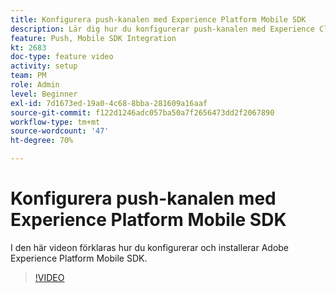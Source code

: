 ```yaml
---
title: Konfigurera push-kanalen med Experience Platform Mobile SDK
description: Lär dig hur du konfigurerar push-kanalen med Experience Cloud Mobile SDK.
feature: Push, Mobile SDK Integration
kt: 2683
doc-type: feature video
activity: setup
team: PM
role: Admin
level: Beginner
exl-id: 7d1673ed-19a0-4c68-8bba-281609a16aaf
source-git-commit: f122d1246adc057ba50a7f2656473dd2f2067890
workflow-type: tm+mt
source-wordcount: '47'
ht-degree: 70%

---
```


# Konfigurera push-kanalen med Experience Platform Mobile SDK

I den här videon förklaras hur du konfigurerar och installerar Adobe Experience Platform Mobile SDK.

>[!VIDEO](https://video.tv.adobe.com/v/27699?quality=12&learn=on)
